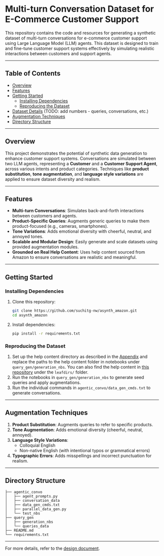 # Multi-turn Conversation Dataset for E-Commerce Customer Support

This repository contains the code and resources for generating a synthetic dataset of multi-turn conversations for e-commerce customer support using Large Language Model (LLM) agents. This dataset is designed to train and fine-tune customer support systems effectively by simulating realistic interactions between customers and support agents.

---

## Table of Contents

- [Overview](#overview)
- [Features](#features)
- [Getting Started](#getting-started)
  - [Installing Dependencies](#installing-dependencies)
  - [Reproducing the Dataset](#reproducing-the-dataset)
- [Dataset Details](#dataset-details) (TODO: add numbers - queries, conversations, etc.)
- [Augmentation Techniques](#augmentation-techniques)
- [Directory Structure](#directory-structure)

---

## Overview

This project demonstrates the potential of synthetic data generation to enhance customer support systems. Conversations are simulated between two LLM agents, representing a **Customer** and a **Customer Support Agent**, across various intents and product categories. Techniques like **product substitution**, **tone augmentation**, and **language style variations** are applied to ensure dataset diversity and realism.

---

## Features

- **Multi-turn Conversations**: Simulates back-and-forth interactions between customers and agents.
- **Product-Specific Queries**: Augments generic queries to make them product-focused (e.g., cameras, smartphones).
- **Tone Variations**: Adds emotional diversity with cheerful, neutral, and annoyed tones.
- **Scalable and Modular Design**: Easily generate and scale datasets using provided augmentation modules.
- **Grounded on Real Help Content**: Uses help content sourced from Amazon to ensure conversations are realistic and meaningful.

---

## Getting Started

### Installing Dependencies

1. Clone this repository:
   ```bash
   git clone https://github.com/suchitg-nw/asynth_amazon.git
   cd asynth_amazon
   ```
2. Install dependencies:
   ```bash
   pip install -r requirements.txt
   ```

### Reproducing the Dataset

1. Set up the help content directory as described in the [Appendix](#dataset-details) and replace the paths to the help content folder in notebooks under `query_gen/generation_nbs`.
   You can also find the help content in [this repository](https://github.com/suchitg-nw/amazon_help) under the `leafdirs/` folder.
2. Run the notebooks in `query_gen/generation_nbs` to generate seed queries and apply augmentations.
3. Run the individual commands in `agentic_convo/data_gen_cmds.txt` to generate conversations.
---

## Augmentation Techniques

1. **Product Substitution**: Augments queries to refer to specific products.
2. **Tone Augmentation**: Adds emotional diversity (cheerful, neutral, annoyed).
3. **Language Style Variations**:
   - Colloquial English
   - Non-native English (with intentional typos or grammatical errors)
4. **Typographic Errors**: Adds misspellings and incorrect punctuation for realism.

---

## Directory Structure

```
├── agentic_convo
│   ├── agent_prompts.py
│   ├── conversation_data
│   ├── data_gen_cmds.txt
│   ├── parallel_data_gen.py
│   └── test_nbs
├── query_gen
│   ├── generation_nbs
│   └── queries_data
├── README.md
└── requirements.txt
```

---

For more details, refer to the [design document]().  
